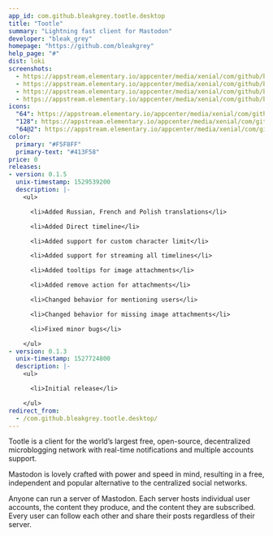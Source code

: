 ```yaml
---
app_id: com.github.bleakgrey.tootle.desktop
title: "Tootle"
summary: "Lightning fast client for Mastodon"
developer: "bleak_grey"
homepage: "https://github.com/bleakgrey"
help_page: "#"
dist: loki
screenshots:
  - https://appstream.elementary.io/appcenter/media/xenial/com/github/bleakgrey.tootle.desktop/0C464A4A22FC9CD00286ED4ECEAF824F/screenshots/image-1_orig.png
  - https://appstream.elementary.io/appcenter/media/xenial/com/github/bleakgrey.tootle.desktop/0C464A4A22FC9CD00286ED4ECEAF824F/screenshots/image-2_orig.png
  - https://appstream.elementary.io/appcenter/media/xenial/com/github/bleakgrey.tootle.desktop/0C464A4A22FC9CD00286ED4ECEAF824F/screenshots/image-3_orig.png
  - https://appstream.elementary.io/appcenter/media/xenial/com/github/bleakgrey.tootle.desktop/0C464A4A22FC9CD00286ED4ECEAF824F/screenshots/image-4_orig.png
icons:
  "64": https://appstream.elementary.io/appcenter/media/xenial/com/github/bleakgrey.tootle.desktop/0C464A4A22FC9CD00286ED4ECEAF824F/icons/64x64/com.github.bleakgrey.tootle_com.github.bleakgrey.tootle.png
  "128": https://appstream.elementary.io/appcenter/media/xenial/com/github/bleakgrey.tootle.desktop/0C464A4A22FC9CD00286ED4ECEAF824F/icons/128x128/com.github.bleakgrey.tootle_com.github.bleakgrey.tootle.png
  "64@2": https://appstream.elementary.io/appcenter/media/xenial/com/github/bleakgrey.tootle.desktop/0C464A4A22FC9CD00286ED4ECEAF824F/icons/64x64@2/com.github.bleakgrey.tootle_com.github.bleakgrey.tootle.png
color:
  primary: "#F5F8FF"
  primary-text: "#413F58"
price: 0
releases:
- version: 0.1.5
  unix-timestamp: 1529539200
  description: |-
    <ul>

      <li>Added Russian, French and Polish translations</li>

      <li>Added Direct timeline</li>

      <li>Added support for custom character limit</li>

      <li>Added support for streaming all timelines</li>

      <li>Added tooltips for image attachments</li>

      <li>Added remove action for attachments</li>

      <li>Changed behavior for mentioning users</li>

      <li>Changed behavior for missing image attachments</li>

      <li>Fixed minor bugs</li>

    </ul>
- version: 0.1.3
  unix-timestamp: 1527724800
  description: |-
    <ul>

      <li>Initial release</li>

    </ul>
redirect_from:
  - /com.github.bleakgrey.tootle.desktop/
---
```


<p>Tootle is a client for the world’s largest free, open-source, decentralized microblogging network with real-time notifications and multiple accounts support.</p>
<p>Mastodon is lovely crafted with power and speed in mind, resulting in a free, independent and popular alternative to the centralized social networks.</p>
<p>Anyone can run a server of Mastodon. Each server hosts individual user accounts, the content they produce, and the content they are subscribed. Every user can follow each other and share their posts regardless of their server.</p>